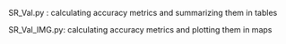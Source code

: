 SR_Val.py : calculating accuracy metrics and summarizing them in tables

SR_Val_IMG.py: calculating accuracy metrics and plotting them in maps
